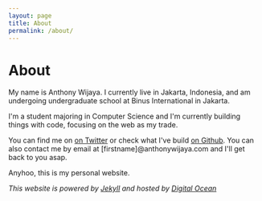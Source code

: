 ```yaml
---
layout: page
title: About
permalink: /about/
---
```


<h1 class="page-title" itemprop="headline">About</h1>

<div itemscope itemtype="http://schema.org/Person">
	<meta itemprop = "author" content="Anthony Wijaya">
	<meta itemprop ="description" content="Anthony Wijaya is a Web Developer, Digital Problem Solver & Self-Proclaimed Tech Aficionado">
	<meta itemprop ="birthDate" content="1995-02-20">

<p>My name is <span itemprop="name">Anthony Wijaya</span>. I currently live in Jakarta, <span itemprop="nationality">Indonesia</span>, and am undergoing undergraduate school at Binus International in Jakarta.</p>

<p>I'm a <span itemprop="jobTitle">student</span> majoring in Computer Science and I'm currently building things with code, focusing on the web as my trade.</p>

<p>You can find me on <a href="https://twitter.com/awjya" >on Twitter</a> or check what I've build <a href="https://github.com/anthonywijaya">on Github</a>. You can also contact me by email at [firstname]@anthonywijaya.com and I'll get back to you asap.

<p>Anyhoo, this is my personal website.</p>

<p><em> This website is powered by <a href="http://jekyllrb.com/">Jekyll</a> and hosted by <a title="note: this Digital Ocean link is a referral link" href="https://www.digitalocean.com/?refcode=58823ccc3214">Digital Ocean</a></em></p>

</div>
